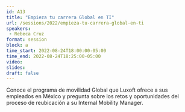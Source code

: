 ```yaml
---
id: A13
title: "Empieza tu carrera Global en TI"
url: /sessions/2022/empieza-tu-carrera-global-en-ti
speakers:
 - Rebeca Cruz
format: session
block: a
time_start: 2022-08-24T18:00:00-05:00
time_end: 2022-08-24T18:25:00-05:00
video: 
slides:
draft: false
---
```


Conoce el programa de movilidad Global que Luxoft ofrece a sus empleados en México y pregunta sobre los retos y oportunidades del proceso de reubicación a su Internal Mobility Manager.